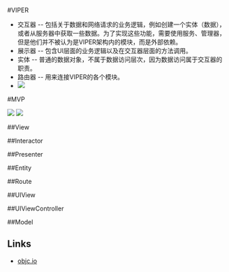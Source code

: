 #VIPER
- 交互器 -- 包括关于数据和网络请求的业务逻辑，例如创建一个实体（数据），或者从服务器中获取一些数据。为了实现这些功能，需要使用服务、管理器，但是他们并不被认为是VIPER架构内的模块，而是外部依赖。
- 展示器 -- 包含UI层面的业务逻辑以及在交互器层面的方法调用。
- 实体 -- 普通的数据对象，不属于数据访问层次，因为数据访问属于交互器的职责。
- 路由器 -- 用来连接VIPER的各个模块。
- <img src='viper0.png'/>

#MVP

<img src='MVP0.png'/>
<img src='MVVM0.png'/>

##View

##Interactor

##Presenter

##Entity

##Route

##UIView

##UIViewController

##Model

## Links
- <a href='https://www.objc.io/issues/13-architecture/viper/'>objc.io</a>
